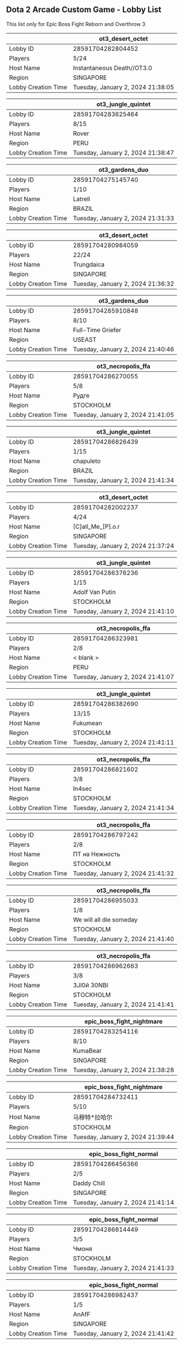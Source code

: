 ## Dota 2 Arcade Custom Game - Lobby List

This list only for Epic Boss Fight Reborn and Overthrow 3

|  | ot3_desert_octet |
| ------ | ------ |
| Lobby ID | 28591704282804452 |
| Players | 5/24 |
| Host Name | Instantaneous Death//OT3.0 |
| Region | SINGAPORE |
| Lobby Creation Time | Tuesday, January 2, 2024 21:38:05 |


|  | ot3_jungle_quintet |
| ------ | ------ |
| Lobby ID | 28591704283625464 |
| Players | 8/15 |
| Host Name | Rover |
| Region | PERU |
| Lobby Creation Time | Tuesday, January 2, 2024 21:38:47 |


|  | ot3_gardens_duo |
| ------ | ------ |
| Lobby ID | 28591704275145740 |
| Players | 1/10 |
| Host Name | Latrell |
| Region | BRAZIL |
| Lobby Creation Time | Tuesday, January 2, 2024 21:31:33 |


|  | ot3_desert_octet |
| ------ | ------ |
| Lobby ID | 28591704280984059 |
| Players | 22/24 |
| Host Name | Trungdaica |
| Region | SINGAPORE |
| Lobby Creation Time | Tuesday, January 2, 2024 21:36:32 |


|  | ot3_gardens_duo |
| ------ | ------ |
| Lobby ID | 28591704285910848 |
| Players | 8/10 |
| Host Name | Full-Time Griefer |
| Region | USEAST |
| Lobby Creation Time | Tuesday, January 2, 2024 21:40:46 |


|  | ot3_necropolis_ffa |
| ------ | ------ |
| Lobby ID | 28591704286270055 |
| Players | 5/8 |
| Host Name | Рудге |
| Region | STOCKHOLM |
| Lobby Creation Time | Tuesday, January 2, 2024 21:41:05 |


|  | ot3_jungle_quintet |
| ------ | ------ |
| Lobby ID | 28591704286826439 |
| Players | 1/15 |
| Host Name | chapuleto |
| Region | BRAZIL |
| Lobby Creation Time | Tuesday, January 2, 2024 21:41:34 |


|  | ot3_desert_octet |
| ------ | ------ |
| Lobby ID | 28591704282002237 |
| Players | 4/24 |
| Host Name | [C]all_Me_[P].o.r |
| Region | SINGAPORE |
| Lobby Creation Time | Tuesday, January 2, 2024 21:37:24 |


|  | ot3_jungle_quintet |
| ------ | ------ |
| Lobby ID | 28591704286376236 |
| Players | 1/15 |
| Host Name | Adolf Van Putin |
| Region | STOCKHOLM |
| Lobby Creation Time | Tuesday, January 2, 2024 21:41:10 |


|  | ot3_necropolis_ffa |
| ------ | ------ |
| Lobby ID | 28591704286323981 |
| Players | 2/8 |
| Host Name | < blank > |
| Region | PERU |
| Lobby Creation Time | Tuesday, January 2, 2024 21:41:07 |


|  | ot3_jungle_quintet |
| ------ | ------ |
| Lobby ID | 28591704286382690 |
| Players | 13/15 |
| Host Name | Fukumean |
| Region | STOCKHOLM |
| Lobby Creation Time | Tuesday, January 2, 2024 21:41:11 |


|  | ot3_necropolis_ffa |
| ------ | ------ |
| Lobby ID | 28591704286821602 |
| Players | 3/8 |
| Host Name | In4sec |
| Region | STOCKHOLM |
| Lobby Creation Time | Tuesday, January 2, 2024 21:41:34 |


|  | ot3_necropolis_ffa |
| ------ | ------ |
| Lobby ID | 28591704286797242 |
| Players | 2/8 |
| Host Name | ПТ на Нежность |
| Region | STOCKHOLM |
| Lobby Creation Time | Tuesday, January 2, 2024 21:41:32 |


|  | ot3_necropolis_ffa |
| ------ | ------ |
| Lobby ID | 28591704286955033 |
| Players | 1/8 |
| Host Name | We will all die someday |
| Region | STOCKHOLM |
| Lobby Creation Time | Tuesday, January 2, 2024 21:41:40 |


|  | ot3_necropolis_ffa |
| ------ | ------ |
| Lobby ID | 28591704286962663 |
| Players | 3/8 |
| Host Name | 3Jl0й 30NBI |
| Region | STOCKHOLM |
| Lobby Creation Time | Tuesday, January 2, 2024 21:41:41 |


|  | epic_boss_fight_nightmare |
| ------ | ------ |
| Lobby ID | 28591704283254116 |
| Players | 8/10 |
| Host Name | KumaBear |
| Region | SINGAPORE |
| Lobby Creation Time | Tuesday, January 2, 2024 21:38:28 |


|  | epic_boss_fight_nightmare |
| ------ | ------ |
| Lobby ID | 28591704284732411 |
| Players | 5/10 |
| Host Name | 马穆特*拉哈尔 |
| Region | STOCKHOLM |
| Lobby Creation Time | Tuesday, January 2, 2024 21:39:44 |


|  | epic_boss_fight_normal |
| ------ | ------ |
| Lobby ID | 28591704286456366 |
| Players | 2/5 |
| Host Name | Daddy Chill |
| Region | SINGAPORE |
| Lobby Creation Time | Tuesday, January 2, 2024 21:41:14 |


|  | epic_boss_fight_normal |
| ------ | ------ |
| Lobby ID | 28591704286814449 |
| Players | 3/5 |
| Host Name | Чмоня |
| Region | STOCKHOLM |
| Lobby Creation Time | Tuesday, January 2, 2024 21:41:33 |


|  | epic_boss_fight_normal |
| ------ | ------ |
| Lobby ID | 28591704286982437 |
| Players | 1/5 |
| Host Name | AnAfF |
| Region | SINGAPORE |
| Lobby Creation Time | Tuesday, January 2, 2024 21:41:42 |


